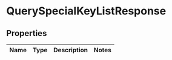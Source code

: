 

# QuerySpecialKeyListResponse


## Properties

| Name | Type | Description | Notes |
|------------ | ------------- | ------------- | -------------|



